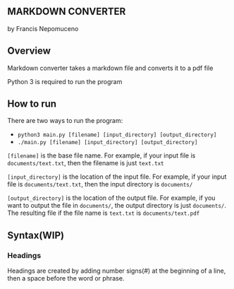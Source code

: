 MARKDOWN CONVERTER
------------------
by Francis Nepomuceno

## Overview
Markdown converter takes a markdown file and converts it to a pdf file

Python 3 is required to run the program

## How to run
There are two ways to run the program:

- `python3 main.py [filename] [input_directory] [output_directory]`
- `./main.py [filename] [input_directory] [output_directory]`

`[filename]` is the base file name. For example, if your input file is
`documents/text.txt`, then the filename is just `text.txt`

`[input_directory]` is the location of the input file. For example, if
your input file is `documents/text.txt`, then the input directory is
`documents/`

`[output_directory]` is the location of the output file. For example,
if you want to output the file in `documents/`, the output directory
is just `documents/`. The resulting file if the file name is `text.txt`
is `documents/text.pdf`

## Syntax(WIP)

### Headings
Headings are created by adding number signs(#) at the beginning of a
line, then a space before the word or phrase.

